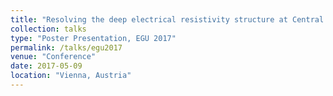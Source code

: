 ```yaml
---
title: "Resolving the deep electrical resistivity structure at Central Pontides, Northern Turkey by three-dimensional magnetotelluric modeling."
collection: talks
type: "Poster Presentation, EGU 2017"
permalink: /talks/egu2017
venue: "Conference"
date: 2017-05-09
location: "Vienna, Austria"
---
```

